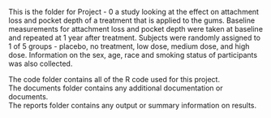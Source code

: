 This is the folder for Project - 0 a study looking at the effect on attachment loss and pocket depth of a treatment that is applied to the gums. Baseline measurements for attachment loss and pocket depth were taken at baseline and repeated at 1 year after treatment. Subjects were randomly assigned to 1 of 5 groups - placebo, no treatment, low dose, medium dose, and high dose. Information on the sex, age, race and smoking status of participants was also collected. 

The code folder contains all of the R code used for this project.   
The documents folder contains any additional documentation or documents.   
The reports folder contains any output or summary information on results.   
